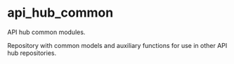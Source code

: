 # api_hub_common
API hub common modules.

Repository with common models and auxiliary functions for use in other API hub repositories.
